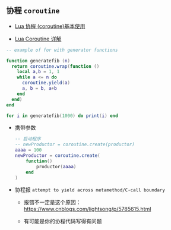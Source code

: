 
## 协程 `coroutine`

- [Lua 协程 (coroutine)基本使用](https://blog.csdn.net/qq_40985921/article/details/89924569)

- [Lua Coroutine 详解](https://www.jianshu.com/p/e4b543f3ff17)

```lua
-- example of for with generator functions

function generatefib (n)
  return coroutine.wrap(function ()
    local a,b = 1, 1
    while a <= n do
      coroutine.yield(a)
      a, b = b, a+b
    end
  end)
end

for i in generatefib(1000) do print(i) end
```

- 携带参数

  ```lua
  -- 启动程序
  -- newProductor = coroutine.create(productor)
  aaaa = 100
  newProductor = coroutine.create(
      function()
          productor(aaaa)
      end
  )
  ```

- 协程报 `attempt to yield across metamethod/C-call boundary`

  - 报错不一定是这个原因： https://www.cnblogs.com/lightsong/p/5785615.html

  - 有可能是你的协程代码写得有问题

